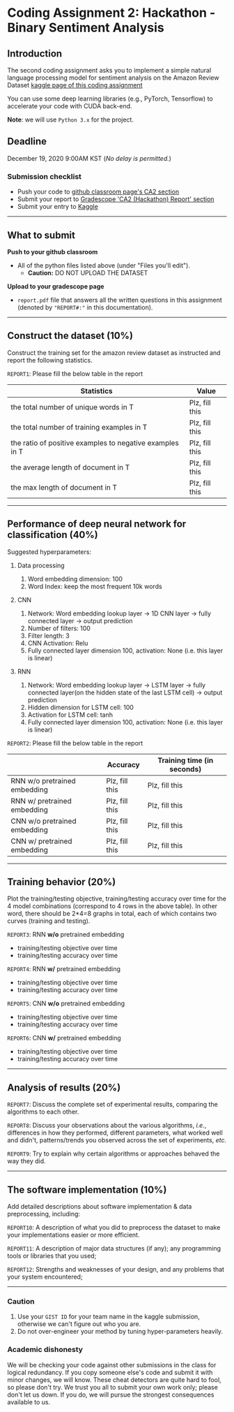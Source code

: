 # Coding Assignment 2: Hackathon - Binary Sentiment Analysis

## Introduction

The second coding assignment asks you to implement a simple natural language processing model for sentiment analysis on the Amazon Review Dataset [kaggle page of this coding assignment](https://www.kaggle.com/c/gistailab-ca2-hackathon)

You can use some deep learning libraries (e.g., PyTorch, Tensorflow) to accelerate your code with CUDA back-end.

**Note**: we will use `Python 3.x` for the project.

## Deadline
December 19, 2020 9:00AM KST (*No delay is permitted.*)

### Submission checklist
* Push your code to [github classroom page's CA2 section](https://classroom.github.com/a/urINAJis)
* Submit your report to [Gradescope 'CA2 (Hackathon) Report' section](https://www.gradescope.com/courses/301439)
* Submit your entry to [Kaggle](https://www.kaggle.com/c/gistailab-ca2-hackathon)


---
## What to submit
**Push to your github classroom** 

- All of the python files listed above (under "Files you'll edit"). 
  - **Caution:** DO NOT UPLOAD THE DATASET

**Upload to your gradescope page** 
- `report.pdf` file that answers all the written questions in this assignment (denoted by `"REPORT#:"` in this documentation).

---
## Construct the dataset (10%)

Construct the training set for the amazon review dataset as instructed and report the following statistics.

`REPORT1`: Please fill the below table in the report

| Statistics                                                        | Value  |
|-------------------------------------------------------------------|---|
|     the total number of unique words   in T                       | Plz, fill this |
|     the total number of training   examples in T                  | Plz, fill this  |
|     the ratio of positive examples to   negative examples in T    | Plz, fill this  |
|     the average length of document in   T                         | Plz, fill this  |
|     the max length of document in T                               | Plz, fill this |

---
## Performance of deep neural network for classification (40%)

Suggested hyperparameters: 

1. Data processing
   1. Word embedding dimension: 100
   1. Word Index: keep the most frequent 10k words

1. CNN
   1. Network: Word embedding lookup layer -> 1D CNN layer -> fully connected layer -> output prediction
   1. Number of filters: 100
   1. Filter length: 3
   1. CNN Activation: Relu
   1. Fully connected layer dimension 100, activation: None (i.e. this layer is linear)

1. RNN
   1. Network: Word embedding lookup layer -> LSTM layer -> fully connected layer(on the hidden state of the last LSTM cell) -> output prediction
   1. Hidden dimension for LSTM cell: 100
   1. Activation for LSTM cell: tanh
   1. Fully connected layer dimension 100, activation: None (i.e. this layer is linear)

`REPORT2`: Please fill the below table in the report

|                                        |     Accuracy    |     Training time (in seconds)    |
|----------------------------------------|-----------------|------------------------------------|
|     RNN w/o pretrained   embedding     | Plz, fill this  | Plz, fill this                     |
|     RNN w/ pretrained embedding        | Plz, fill this  | Plz, fill this                     |
|     CNN w/o pretrained   embedding     | Plz, fill this  | Plz, fill this                     |
|     CNN w/ pretrained   embedding      | Plz, fill this  | Plz, fill this                     |


---
## Training behavior (20%)

Plot the training/testing objective, training/testing accuracy over time for the 4 model combinations (correspond to 4 rows in the above table). In other word, there should be 2*4=8 graphs in total, each of which contains two curves (training and testing).

`REPORT3`: RNN **w/o** pretrained embedding
* training/testing objective over time
* training/testing accuracy over time

`REPORT4`: RNN **w/** pretrained embedding
* training/testing objective over time
* training/testing accuracy over time

`REPORT5`: CNN **w/o** pretrained embedding
* training/testing objective over time
* training/testing accuracy over time

`REPORT6`: CNN **w/** pretrained embedding
* training/testing objective over time
* training/testing accuracy over time

---
## Analysis of results (20%)

`REPORT7`: Discuss the complete set of experimental results, comparing the algorithms to each other. 

`REPORT8`: Discuss your observations about the various algorithms, *i.e.*, differences in how they performed, different parameters, what worked well and didn't, patterns/trends you observed across the set of experiments, *etc.*

`REPORT9`: Try to explain why certain algorithms or approaches behaved the way they did.

---
## The software implementation (10%)

Add detailed descriptions about software implementation & data preprocessing, including:

`REPORT10`: A description of what you did to preprocess the dataset to make your implementations easier or more efficient.

`REPORT11`: A description of major data structures (if any); any programming tools or libraries that you used;

`REPORT12`: Strengths and weaknesses of your design, and any problems that your system encountered;

---
### Caution
1. Use your `GIST ID` for your team name in the kaggle submission, otherwise we can't figure out who you are.
1. Do not over-engineer your method by tuning hyper-parameters heavily.

### Academic dishonesty
We will be checking your code against other submissions in the class for logical redundancy. If you copy someone else's code and submit it with minor changes, we will know. These cheat detectors are quite hard to fool, so please don't try. We trust you all to submit your own work only; please don't let us down. If you do, we will pursue the strongest consequences available to us.